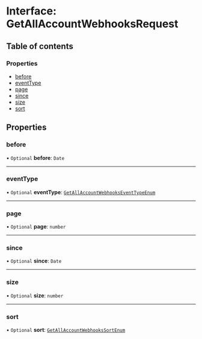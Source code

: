 # Interface: GetAllAccountWebhooksRequest

## Table of contents

### Properties

- [before](GetAllAccountWebhooksRequest.md#before)
- [eventType](GetAllAccountWebhooksRequest.md#eventtype)
- [page](GetAllAccountWebhooksRequest.md#page)
- [since](GetAllAccountWebhooksRequest.md#since)
- [size](GetAllAccountWebhooksRequest.md#size)
- [sort](GetAllAccountWebhooksRequest.md#sort)

## Properties

### <a id="before" name="before"></a> before

• `Optional` **before**: `Date`

___

### <a id="eventtype" name="eventtype"></a> eventType

• `Optional` **eventType**: [`GetAllAccountWebhooksEventTypeEnum`](../enums/GetAllAccountWebhooksEventTypeEnum.md)

___

### <a id="page" name="page"></a> page

• `Optional` **page**: `number`

___

### <a id="since" name="since"></a> since

• `Optional` **since**: `Date`

___

### <a id="size" name="size"></a> size

• `Optional` **size**: `number`

___

### <a id="sort" name="sort"></a> sort

• `Optional` **sort**: [`GetAllAccountWebhooksSortEnum`](../enums/GetAllAccountWebhooksSortEnum.md)

